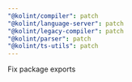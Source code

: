 ```yaml
---
"@kolint/compiler": patch
"@kolint/language-server": patch
"@kolint/legacy-compiler": patch
"@kolint/parser": patch
"@kolint/ts-utils": patch
---
```


Fix package exports
